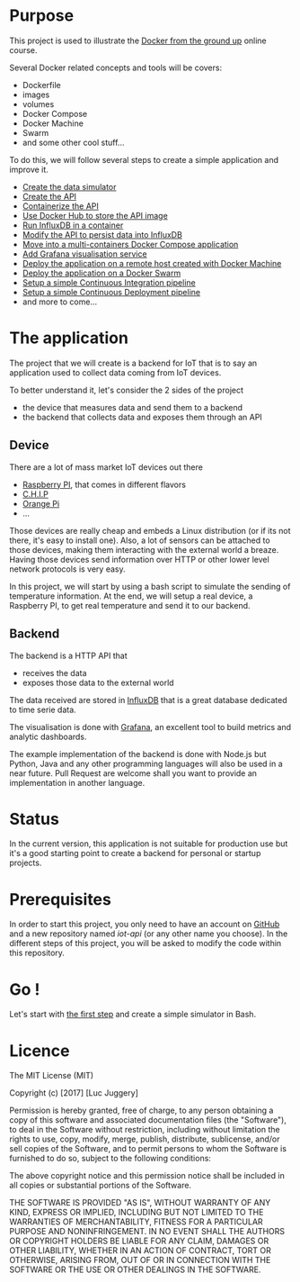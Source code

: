 # Purpose

This project is used to illustrate the [Docker from the ground up](https://www.udemy.com/docker-from-the-ground-up/) online course.

Several Docker related concepts and tools will be covers:
* Dockerfile
* images
* volumes
* Docker Compose
* Docker Machine
* Swarm
* and some other cool stuff...

To do this, we will follow several steps to create a simple application and improve it.

* [Create the data simulator](./step0/)
* [Create the API](./step1/)
* [Containerize the API](./step2/)
* [Use Docker Hub to store the API image](./step3/)
* [Run InfluxDB in a container](./step4/)
* [Modify the API to persist data into InfluxDB](./step5/)
* [Move into a multi-containers Docker Compose application](./step6/)
* [Add Grafana visualisation service](./step7/)
* [Deploy the application on a remote host created with Docker Machine](./step8/)
* [Deploy the application on a Docker Swarm](./step9/)
* [Setup a simple Continuous Integration pipeline](./step10/)
* [Setup a simple Continuous Deployment pipeline](./step11/)
* and more to come...

# The application

The project that we will create is a backend for IoT that is to say an application used to collect data coming from IoT devices.

To better understand it, let's consider the 2 sides of the project
- the device that measures data and send them to a backend
- the backend that collects data and exposes them through an API

## Device

There are a lot of mass market IoT devices out there
- [Raspberry PI](https://www.raspberrypi.org/), that comes in different flavors
- [C.H.I.P](https://getchip.com/)
- [Orange Pi](http://www.orangepi.org/)
- ...

Those devices are really cheap and embeds a Linux distribution (or if its not there, it's easy to install one).
Also, a lot of sensors can be attached to those devices, making them interacting with the external world a breaze.
Having those devices send information over HTTP or other lower level network protocols is very easy.

In this project, we will start by using a bash script to simulate the sending of temperature information.
At the end, we will setup a real device, a Raspberry PI, to get real temperature and send it to our backend.

## Backend

The backend is a HTTP API that
- receives the data
- exposes those data to the external world

The data received are stored in [InfluxDB](https://github.com/influxdata/influxdb) that is a great database dedicated to time serie data.

The visualisation is done with [Grafana](http://grafana.org), an excellent tool to build metrics and analytic dashboards.

The example implementation of the backend is done with Node.js but Python, Java and any other programming languages will also be used in a near future.
Pull Request are welcome shall you want to provide an implementation in another language.

# Status

In the current version, this application is not suitable for production use but it's a good starting point to create a backend for personal or startup projects.

# Prerequisites

In order to start this project, you only need to have an account on [GitHub](https://github.com) and a new repository named *iot-api* (or any other name you choose).
In the different steps of this project, you will be asked to modify the code within this repository.

# Go !

Let's start with [the first step](./step0) and create a simple simulator in Bash.

# Licence

The MIT License (MIT)

Copyright (c) [2017] [Luc Juggery]

Permission is hereby granted, free of charge, to any person obtaining a copy
of this software and associated documentation files (the "Software"), to deal
in the Software without restriction, including without limitation the rights
to use, copy, modify, merge, publish, distribute, sublicense, and/or sell
copies of the Software, and to permit persons to whom the Software is
furnished to do so, subject to the following conditions:

The above copyright notice and this permission notice shall be included in all
copies or substantial portions of the Software.

THE SOFTWARE IS PROVIDED "AS IS", WITHOUT WARRANTY OF ANY KIND, EXPRESS OR
IMPLIED, INCLUDING BUT NOT LIMITED TO THE WARRANTIES OF MERCHANTABILITY,
FITNESS FOR A PARTICULAR PURPOSE AND NONINFRINGEMENT. IN NO EVENT SHALL THE
AUTHORS OR COPYRIGHT HOLDERS BE LIABLE FOR ANY CLAIM, DAMAGES OR OTHER
LIABILITY, WHETHER IN AN ACTION OF CONTRACT, TORT OR OTHERWISE, ARISING FROM,
OUT OF OR IN CONNECTION WITH THE SOFTWARE OR THE USE OR OTHER DEALINGS IN THE
SOFTWARE.
